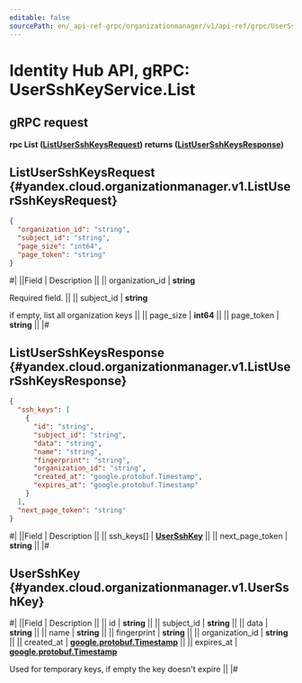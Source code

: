 ```yaml
---
editable: false
sourcePath: en/_api-ref-grpc/organizationmanager/v1/api-ref/grpc/UserSshKey/list.md
---
```


# Identity Hub API, gRPC: UserSshKeyService.List

## gRPC request

**rpc List ([ListUserSshKeysRequest](#yandex.cloud.organizationmanager.v1.ListUserSshKeysRequest)) returns ([ListUserSshKeysResponse](#yandex.cloud.organizationmanager.v1.ListUserSshKeysResponse))**

## ListUserSshKeysRequest {#yandex.cloud.organizationmanager.v1.ListUserSshKeysRequest}

```json
{
  "organization_id": "string",
  "subject_id": "string",
  "page_size": "int64",
  "page_token": "string"
}
```

#|
||Field | Description ||
|| organization_id | **string**

Required field.  ||
|| subject_id | **string**

if empty, list all organization keys ||
|| page_size | **int64** ||
|| page_token | **string** ||
|#

## ListUserSshKeysResponse {#yandex.cloud.organizationmanager.v1.ListUserSshKeysResponse}

```json
{
  "ssh_keys": [
    {
      "id": "string",
      "subject_id": "string",
      "data": "string",
      "name": "string",
      "fingerprint": "string",
      "organization_id": "string",
      "created_at": "google.protobuf.Timestamp",
      "expires_at": "google.protobuf.Timestamp"
    }
  ],
  "next_page_token": "string"
}
```

#|
||Field | Description ||
|| ssh_keys[] | **[UserSshKey](#yandex.cloud.organizationmanager.v1.UserSshKey)** ||
|| next_page_token | **string** ||
|#

## UserSshKey {#yandex.cloud.organizationmanager.v1.UserSshKey}

#|
||Field | Description ||
|| id | **string** ||
|| subject_id | **string** ||
|| data | **string** ||
|| name | **string** ||
|| fingerprint | **string** ||
|| organization_id | **string** ||
|| created_at | **[google.protobuf.Timestamp](https://developers.google.com/protocol-buffers/docs/reference/google.protobuf#timestamp)** ||
|| expires_at | **[google.protobuf.Timestamp](https://developers.google.com/protocol-buffers/docs/reference/google.protobuf#timestamp)**

Used for temporary keys, if empty the key doesn't expire ||
|#